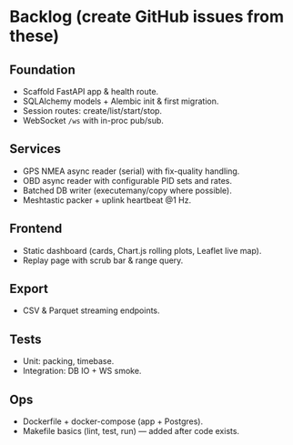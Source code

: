 # Backlog (create GitHub issues from these)

## Foundation
- Scaffold FastAPI app & health route.
- SQLAlchemy models + Alembic init & first migration.
- Session routes: create/list/start/stop.
- WebSocket `/ws` with in-proc pub/sub.

## Services
- GPS NMEA async reader (serial) with fix-quality handling.
- OBD async reader with configurable PID sets and rates.
- Batched DB writer (executemany/copy where possible).
- Meshtastic packer + uplink heartbeat @1 Hz.

## Frontend
- Static dashboard (cards, Chart.js rolling plots, Leaflet live map).
- Replay page with scrub bar & range query.

## Export
- CSV & Parquet streaming endpoints.

## Tests
- Unit: packing, timebase.
- Integration: DB IO + WS smoke.

## Ops
- Dockerfile + docker-compose (app + Postgres).
- Makefile basics (lint, test, run) — added after code exists.
